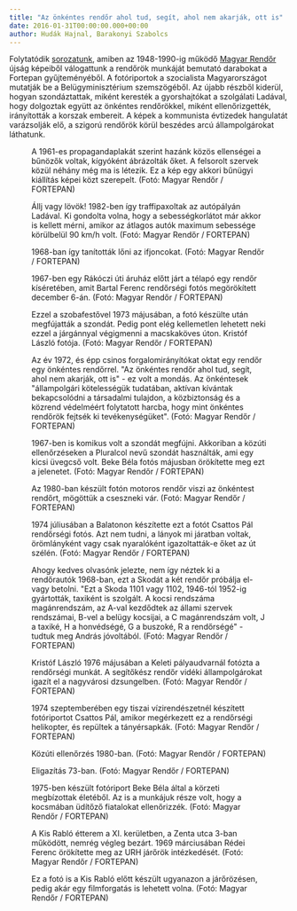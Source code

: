 ```yaml
---
title: "Az önkéntes rendőr ahol tud, segít, ahol nem akarják, ott is"
date: 2016-01-31T00:00:00.000+00:00
author: Hudák Hajnal, Barakonyi Szabolcs
---
```


Folytatódik [sorozatunk](http://index.hu/fortepan/2016/01/24/mit_adott_nekunk_a_magyar_rendor/), amiben az 1948-1990-ig működő [Magyar Rendőr](http://magyarrendor.osaarchivum.org/content/index.php?act=home&lang=hu) újság képeiből válogattunk a rendőrök munkáját bemutató darabokat a Fortepan gyűjteményéből. A fotóriportok a szocialista Magyarországot mutatják be a Belügyminisztérium szemszögéből. Az újabb részből kiderül, hogyan szondáztattak, miként keresték a gyorshajtókat a szolgálati Ladával, hogy dolgoztak együtt az önkéntes rendőrökkel, miként ellenőrizgették, irányították a korszak embereit. A képek a kommunista évtizedek hangulatát varázsolják elő, a szigorú rendőrök körül beszédes arcú állampolgárokat láthatunk.

<figure>
<img src="/images/10896793_fc3afcd7eaa8c142ecdfde7ef7147594_wm.jpg" alt="" />
<figcaption>A 1961-es propagandaplakát szerint hazánk közös ellenségei a bűnözők voltak, kígyóként ábrázolták őket. A felsorolt szervek közül néhány még ma is létezik. Ez a kép egy akkori bűnügyi kiállítás képei közt szerepelt. (Fotó: Magyar Rendőr / FORTEPAN)</figcaption>
</figure>

<figure>
<img src="/images/10896863_e9d71fafaeb879936d06c156ac1a365c_wm.jpg" alt="" />
<figcaption>Állj vagy lövök! 1982-ben így traffipaxoltak az autópályán Ladával. Ki gondolta volna, hogy a sebességkorlátot már akkor is kellett mérni, amikor az átlagos autók maximum sebessége körülbelül 90 km/h volt. (Fotó: Magyar Rendőr / FORTEPAN)</figcaption>
</figure>

<figure>
<img src="/images/10896847_474c7bf07579220f4273f923fa89067f_wm.jpg" alt="" />
<figcaption>1968-ban így tanították lőni az ifjoncokat. (Fotó: Magyar Rendőr / FORTEPAN)</figcaption>
</figure>

<figure>
<img src="/images/10896853_f8287839f867805e1457f98c8f230d95_wm.jpg" alt="" />
<figcaption>1967-ben egy Rákóczi úti áruház előtt járt a télapó egy rendőr kíséretében, amit Bartal Ferenc rendőrségi fotós megörökített december 6-án. (Fotó: Magyar Rendőr / FORTEPAN)</figcaption>
</figure>

<figure>
<img src="/images/10896803_f3283596bab06f16cc4d28efb2c149fb_wm.jpg" alt="" />
<figcaption>Ezzel a szobafestővel 1973 májusában, a fotó készülte után megfújatták a szondát. Pedig pont elég kellemetlen lehetett neki ezzel a járgánnyal végigmenni a macskaköves úton. Kristóf László fotója. (Fotó: Magyar Rendőr / FORTEPAN)</figcaption>
</figure>

<figure>
<img src="/images/10896841_50314de2a88737d2f88865be6b062ae1_wm.jpg" alt="" />
<figcaption>Az év 1972, és épp csinos forgalomirányítókat oktat egy rendőr egy önkéntes rendőrrel. "Az önkéntes rendőr ahol tud, segít, ahol nem akarják, ott is" - ez volt a mondás. Az önkéntesek "állampolgári kötelességük tudatában, aktívan kívántak bekapcsolódni a társadalmi tulajdon, a közbiztonság és a közrend védelméért folytatott harcba, hogy mint önkéntes rendőrök fejtsék ki tevékenységüket". (Fotó: Magyar Rendőr / FORTEPAN)</figcaption>
</figure>

<figure>
<img src="/images/10896851_c6b1f2d2b3c9cdb0d193e2e33d858b3d_wm.jpg" alt="" />
<figcaption>1967-ben is komikus volt a szondát megfújni. Akkoriban a közúti ellenőrzéseken a Pluralcol nevű szondát használták, ami egy kicsi üvegcső volt. Beke Béla fotós májusban örökítette meg ezt a jelenetet. (Fotó: Magyar Rendőr / FORTEPAN)</figcaption>
</figure>

<figure>
<img src="/images/10896797_cd5b121c854725d8dce70851d095d371_wm.jpg" alt="" />
<figcaption>Az 1980-ban készült fotón motoros rendőr viszi az önkéntest rendőrt, mögöttük a cseszneki vár. (Fotó: Magyar Rendőr / FORTEPAN)</figcaption>
</figure>

<figure>
<img src="/images/10896807_aa5b06ff764b9e093e2c23ac84220ef4_wm.jpg" alt="" />
<figcaption>1974 júliusában a Balatonon készítette ezt a fotót Csattos Pál rendőrségi fotós. Azt nem tudni, a lányok mi járatban voltak, örömlányként vagy csak nyaralóként igazoltatták-e őket az út szélén. (Fotó: Magyar Rendőr / FORTEPAN)</figcaption>
</figure>

<figure>
<img src="/images/10896845_fac4683e47e94b98595e0282cc7e0584_wm.jpg" alt="" />
<figcaption>Ahogy kedves olvasónk jelezte, nem így néztek ki a rendőrautók 1968-ban, ezt a Skodát a két rendőr próbálja el- vagy betolni. "Ezt a Skoda 1101 vagy 1102, 1946-tól 1952-ig gyártották, taxiként is szolgált. A kocsi rendszáma magánrendszám, az A-val kezdődtek az állami szervek rendszámai, B-vel a belügy kocsijai, a C magánrendszám volt, J a taxiké, H a honvédségé, G a buszoké, R a rendőrségé" - tudtuk meg András jóvoltából. (Fotó: Magyar Rendőr / FORTEPAN)</figcaption>
</figure>

<figure>
<img src="/images/10896799_b1dfa10bfa9f7f28f0684699f80227fa_wm.jpg" alt="" />
<figcaption>Kristóf László 1976 májusában a Keleti pályaudvarnál fotózta a rendőrségi munkát. A segítőkész rendőr vidéki állampolgárokat igazít el a nagyvárosi dzsungelben. (Fotó: Magyar Rendőr / FORTEPAN)</figcaption>
</figure>

<figure>
<img src="/images/10896805_5c8c581f125412682ecf3ac6f0c8ea9d_wm.jpg" alt="" />
<figcaption>1974 szeptemberében egy tiszai vízirendészetnél készített fotóriportot Csattos Pál, amikor megérkezett ez a rendőrségi helikopter, és repültek a tányérsapkák. (Fotó: Magyar Rendőr / FORTEPAN)</figcaption>
</figure>

<figure>
<img src="/images/10896795_c465fa1a1bc47ab203f6b01a87d7a224_wm.jpg" alt="" />
<figcaption>Közúti ellenőrzés 1980-ban. (Fotó: Magyar Rendőr / FORTEPAN)</figcaption>
</figure>

<figure>
<img src="/images/10896801_b302343af7122bedbffa3b535fc2308b_wm.jpg" alt="" />
<figcaption>Eligazítás 73-ban. (Fotó: Magyar Rendőr / FORTEPAN)</figcaption>
</figure>

<figure>
<img src="/images/10896809_c01c313bf3bbfdba819100a6f339f54b_wm.jpg" alt="" />
<figcaption>1975-ben készült fotóriport Beke Béla által a körzeti megbízottak életéből. Az is a munkájuk része volt, hogy a kocsmában üdítőző fiatalokat ellenőrizzék. (Fotó: Magyar Rendőr / FORTEPAN)</figcaption>
</figure>

<figure>
<img src="/images/10896843_59f485928e47911dc72a4ad535dcf6d0_wm.jpg" alt="" />
<figcaption>A Kis Rabló étterem a XI. kerületben, a Zenta utca 3-ban működött, nemrég végleg bezárt. 1969 márciusában Rédei Ferenc örökítette meg az URH járőrök intézkedését. (Fotó: Magyar Rendőr / FORTEPAN)</figcaption>
</figure>

<figure>
<img src="/images/10896823_080b841660e30ff4b393a3ef70fb02d7_wm.jpg" alt="" />
<figcaption>Ez a fotó is a Kis Rabló előtt készült ugyanazon a járőrözésen, pedig akár egy filmforgatás is lehetett volna. (Fotó: Magyar Rendőr / FORTEPAN)</figcaption>
</figure>
